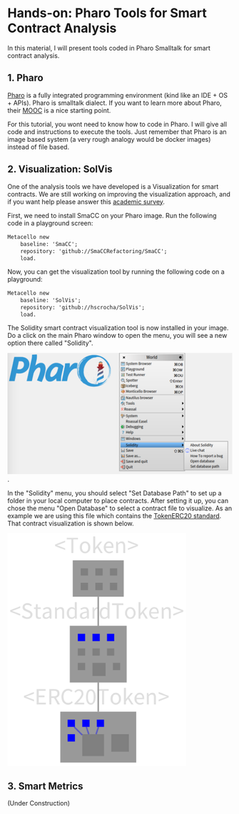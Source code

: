 # Hands-on: Pharo Tools for Smart Contract Analysis

In this material, I will present tools coded in Pharo Smalltalk for smart contract analysis. 

## 1. Pharo

[Pharo](https://pharo.org/) is a fully integrated programming environment (kind like an IDE + OS + APIs). Pharo is smalltalk dialect. If you want to learn more about Pharo, their [MOOC](https://mooc.pharo.org/) is a nice starting point.

For this tutorial, you wont need to know how to code in Pharo. I will give all code and instructions to execute the tools. Just remember that Pharo is an image based system (a very rough analogy would be docker images) instead of file based.

## 2. Visualization: SolVis

One of the analysis tools we have developed is a Visualization for smart contracts. We are still working on improving the visualization approach, and if you want help please answer this [academic survey]().

First, we need to install SmaCC on your Pharo image. Run the following code in a playground screen:

```smalltalk
Metacello new
    baseline: 'SmaCC';
    repository: 'github://SmaCCRefactoring/SmaCC';
    load.
```

Now, you can get the visualization tool by running the following code on a playground:
```smalltalk
Metacello new
    baseline: 'SolVis';
    repository: 'github://hscrocha/SolVis';
    load.
```

The Solidity smart contract visualization tool is now installed in your image. Do a click on the main Pharo window to open the menu, you will see a new option there called "Solidity".

![Pharo SolVis](/images/pharo-solvis.png).

In the "Solidity" menu, you should select "Set Database Path" to set up a folder in your local computer to place contracts. After setting it up, you can chose the menu "Open Database" to select a contract file to visualize. As an example we are using this file which contains the [TokenERC20 standard](contracts/ERC20Token.sol). That contract visualization is shown below.

<img src="/images/pharo-solvis-contract-erc.png" width="400px" alt="Pharo Solvis ERC20" />

## 3. Smart Metrics

(Under Construction)

